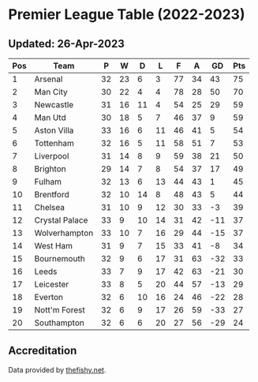 # Premier League Table (2022-2023)
## Updated: 26-Apr-2023

| Pos | Team | P | W | D | L | F | A | GD | Pts |
| --- | --- | --- | --- | --- | --- | --- | --- | --- | --- |
| 1 | Arsenal | 32 | 23 | 6 | 3 | 77 | 34 | 43 | 75 |
| 2 | Man City | 30 | 22 | 4 | 4 | 78 | 28 | 50 | 70 |
| 3 | Newcastle | 31 | 16 | 11 | 4 | 54 | 25 | 29 | 59 |
| 4 | Man Utd | 30 | 18 | 5 | 7 | 46 | 37 | 9 | 59 |
| 5 | Aston Villa | 33 | 16 | 6 | 11 | 46 | 41 | 5 | 54 |
| 6 | Tottenham | 32 | 16 | 5 | 11 | 58 | 51 | 7 | 53 |
| 7 | Liverpool | 31 | 14 | 8 | 9 | 59 | 38 | 21 | 50 |
| 8 | Brighton | 29 | 14 | 7 | 8 | 54 | 37 | 17 | 49 |
| 9 | Fulham | 32 | 13 | 6 | 13 | 44 | 43 | 1 | 45 |
| 10 | Brentford | 32 | 10 | 14 | 8 | 48 | 43 | 5 | 44 |
| 11 | Chelsea | 31 | 10 | 9 | 12 | 30 | 33 | -3 | 39 |
| 12 | Crystal Palace | 33 | 9 | 10 | 14 | 31 | 42 | -11 | 37 |
| 13 | Wolverhampton | 33 | 10 | 7 | 16 | 29 | 44 | -15 | 37 |
| 14 | West Ham | 31 | 9 | 7 | 15 | 33 | 41 | -8 | 34 |
| 15 | Bournemouth | 32 | 9 | 6 | 17 | 31 | 63 | -32 | 33 |
| 16 | Leeds | 33 | 7 | 9 | 17 | 42 | 63 | -21 | 30 |
| 17 | Leicester | 33 | 8 | 5 | 20 | 44 | 57 | -13 | 29 |
| 18 | Everton | 32 | 6 | 10 | 16 | 24 | 46 | -22 | 28 |
| 19 | Nott'm Forest | 32 | 6 | 9 | 17 | 26 | 59 | -33 | 27 |
| 20 | Southampton | 32 | 6 | 6 | 20 | 27 | 56 | -29 | 24 |

## Accreditation 

Data provided by [thefishy.net](https://www.thefishy.net/).